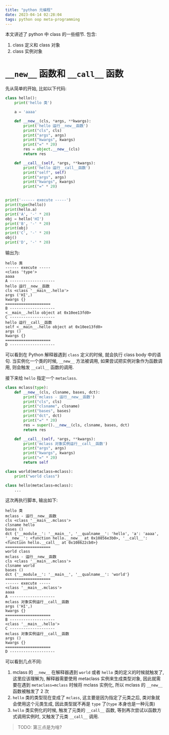 ```yaml
---
title: "python 元编程"
date: 2023-04-14 02:28:04
tags: python oop meta-programming
---
```


本文讲述了 python 中 class 的一些细节. 包含:

1. class 定义和 class 对象
2. class 实例对象

# `__new__` 函数和 `__call__` 函数

先从简单的开始, 比如以下代码:

<!--more-->

```python
class hello():
    print('hello 类')

    a = 'aaaa'

    def __new__(cls, *args, **kwargs):
        print('hello 运行__new__函数')
        print("cls", cls)
        print("args", args)
        print("kwargs", kwargs)
        print("=" * 20)
        res = object.__new__(cls)
        return res

    def __call__(self, *args, **kwargs):
        print('hello 运行__call__函数')
        print("self", self)
        print("args", args)
        print("kwargs", kwargs)
        print("=" * 20)


print('------ execute -----')
print(type(hello))
print(hello.a)
print('A', '-' * 20)
obj = hello('HI')
print('B', '-' * 20)
print(obj)
print('C', '-' * 20)
obj()
print('D', '-' * 20)
```

输出为:

```text
hello 类
------ execute -----
<class 'type'>
aaaa
A --------------------
hello 运行__new__函数
cls <class '__main__.hello'>
args ('HI',)
kwargs {}
====================
B --------------------
<__main__.hello object at 0x10ee13fd0>
C --------------------
hello 运行__call__函数
self <__main__.hello object at 0x10ee13fd0>
args ()
kwargs {}
====================
D --------------------
```

可以看到在 Python 解释器遇到 `class` 定义的时候, 就会执行 class body 中的语句. 当实例化一个类的时候, `__new__` 方法被调用, 如果尝试把实例对象作为函数调用, 则会触发 `__call__` 函数的调用.

接下来给 `hello` 指定一个 `metaclass`.

```python
class mclass(type):
    def __new__(cls, clsname, bases, dct):
        print('mclass - 运行__new__函数')
        print("cls", cls)
        print("clsname", clsname)
        print("bases", bases)
        print("dct", dct)
        print("=" * 20)
        res = super().__new__(cls, clsname, bases, dct)
        return res

    def __call__(self, *args, **kwargs):
        print('mclass 对象实例运行__call__函数')
        print("args", args)
        print("kwargs", kwargs)
        print("=" * 20)
        return self

class world(metaclass=mclass):
    print("world class")

class hello(metaclass=mclass):
    ...
```

这次再执行脚本, 输出如下:

```text
hello 类
mclass - 运行__new__函数
cls <class '__main__.mclass'>
clsname hello
bases ()
dct {'__module__': '__main__', '__qualname__': 'hello', 'a': 'aaaa', '__new__': <function hello.__new__ at 0x10856e3b0>, '__call__': <function hello.__call__ at 0x108622cb0>}
====================
world class
mclass - 运行__new__函数
cls <class '__main__.mclass'>
clsname world
bases ()
dct {'__module__': '__main__', '__qualname__': 'world'}
====================
------ execute -----
<class '__main__.mclass'>
aaaa
A --------------------
mclass 对象实例运行__call__函数
args ('HI',)
kwargs {}
====================
B --------------------
<class '__main__.hello'>
C --------------------
mclass 对象实例运行__call__函数
args ()
kwargs {}
====================
D --------------------
```

可以看到几点不同:

1. mclass 的 `__new__` 在解释器遇到 `world` 或者 `hello` 类的定义的时候就触发了, 这里应该理解为, 解释器需要使用 metaclass 实例来生成类型对象, 因此就需要在遇到 `metaclass=mclass` 时候将 mclass 实例化, 所以 mclass 的 `__new__` 函数被触发了 2 次
2. `hello` 类的类型现在变成了 `mclass`, 这主要是因为指定了元类之后, 类对象就会使用这个元类生成, 因此类型就不再是 `type` 了(`type` 本身也是一种元类)
3. `hello` 类实例化的时候, 触发了元类的 `__call__` 函数, 等到再次尝试以函数方式调用实例时, 又触发了元类 `__call__` 调用.

> TODO: 第三点是为啥?
